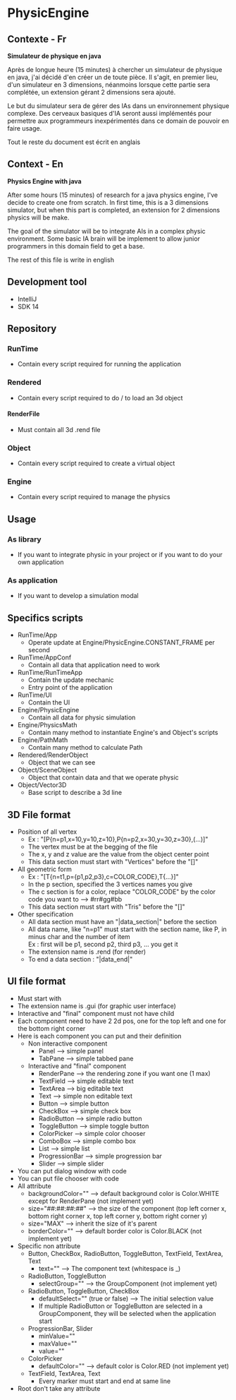 # PhysicEngine
## Contexte - Fr
**Simulateur de physique en java**

Après de longue heure (15 minutes) à chercher un simulateur de physique en java, j'ai décidé d'en créer un de toute 
pièce. Il s'agit, en premier lieu, d'un simulateur en 3 dimensions, néanmoins lorsque cette partie sera complétée, un 
extension gérant 2 dimensions sera ajouté.

Le but du simulateur sera de gérer des IAs dans un environnement physique complexe. Des cerveaux basiques d'IA seront 
aussi implémentés pour permettre aux programmeurs inexpérimentés dans ce domain de pouvoir en faire usage.

Tout le reste du document est écrit en anglais

## Context - En
**Physics Engine with java**

After some hours (15 minutes) of research for a java physics engine, I've decide to create one from scratch. In first 
time, this is a 3 dimensions simulator, but when this part is completed, an extension for 2 dimensions physics will be make.

The goal of the simulator will be to integrate AIs in a complex physic environment. Some basic IA brain will be 
implement to allow junior programmers in this domain field to get a base.

The rest of this file is write in english

## Development tool
* IntelliJ
* SDK 14
    
## Repository
### RunTime
* Contain every script required for running the application

### Rendered
* Contain every script required to do / to load an 3d object

#### RenderFile
* Must contain all 3d .rend file

### Object
* Contain every script required to create a virtual object

### Engine
* Contain every script required to manage the physics

## Usage
### As library
* If you want to integrate physic in your project or if you want to do your own application

### As application
* If you want to develop a simulation modal

## Specifics scripts
* RunTime/App
    * Operate update at Engine/PhysicEngine.CONSTANT_FRAME per second
* RunTime/AppConf
    * Contain all data that application need to work
* RunTime/RunTimeApp
    * Contain the update mechanic
    * Entry point of the application
* RunTime/UI
    * Contain the UI
* Engine/PhysicEngine
    * Contain all data for physic simulation
* Engine/PhysicsMath
    * Contain many method to instantiate Engine's and Object's scripts
* Engine/PathMath
    * Contain many method to calculate Path
* Rendered/RenderObject
    * Object that we can see
* Object/SceneObject
    * Object that contain data and that we operate physic
* Object/Vector3D
    * Base script to describe a 3d line

## 3D File format
* Position of all vertex
    * Ex : "[P{n=p1,x=10,y=10,z=10},P{n=p2,x=30,y=30,z=30},(...)]"
    * The vertex must be at the begging of the file
    * The x, y and z value are the value from the object center point
    * This data section must start with "Vertices" before the "[]"
* All geometric form
    * Ex : "[T{n=t1,p={p1,p2,p3},c=COLOR_CODE},T{...}]"
    * In the p section, specified the 3 vertices names you give
    * The c section is for a color, replace "COLOR_CODE" by the color code you want to --> #rr#gg#bb
    * This data section must start with "Tris" before the "[]"
* Other specification
    * All data section must have an "\|data_section\|" before the section
    * All data name, like "n=p1" must start with the section name, like P, in minus char and the number of item<br>
    Ex : first will be p1, second p2, third p3, ... you get it
    * The extension name is .rend (for render)
    * To end a data section : "\|data_end\|"

## UI file format
* Must start with <root>
* The extension name is .gui (for graphic user interface)
* Interactive and "final" component must not have child
* Each component need to have 2 2d pos, one for the top left and one for the bottom right corner
* Here is each component you can put and their definition
    * Non interactive component
        * Panel --> simple panel
        * TabPane --> simple tabbed pane
    * Interactive and "final" component
        * RenderPane --> the rendering zone if you want one (1 max)
        * TextField --> simple editable text
        * TextArea --> big editable text
        * Text --> simple non editable text
        * Button --> simple button
        * CheckBox --> simple check box
        * RadioButton --> simple radio button
        * ToggleButton --> simple toggle button
        * ColorPicker --> simple color chooser
        * ComboBox --> simple combo box
        * List --> simple list
        * ProgressionBar --> simple progression bar
        * Slider --> simple slider
* You can put dialog window with code
* You can put file chooser with code
* All attribute
    * backgroundColor="" --> default background color is Color.WHITE except for RenderPane (not implement yet)
    * size="##:##:##:##" --> the size of the component (top left corner x, bottom right corner x, top left corner y, bottom right corner y)
    * size="MAX" --> inherit the size of it's parent
    * borderColor="" --> default border color is Color.BLACK (not implement yet)
* Specific non attribute
    * Button, CheckBox, RadioButton, ToggleButton, TextField, TextArea, Text
        * text="" --> The component text (whitespace is _)
    * RadioButton, ToggleButton
        * selectGroup="" --> the GroupComponent (not implement yet)
    * RadioButton, ToggleButton, CheckBox
        * defaultSelect="" (true or false) --> The initial selection value
        * If multiple RadioButton or ToggleButton are selected in a GroupComponent, they will be selected when the application start
    * ProgressionBar, Slider
        * minValue=""
        * maxValue=""
        * value=""
    * ColorPicker
        * defaultColor="" --> default color is Color.RED (not implement yet)
    * TextField, TextArea, Text
        * Every marker must start and end at same line
* Root don't take any attribute